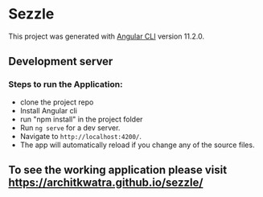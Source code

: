 # Sezzle

This project was generated with [Angular CLI](https://github.com/angular/angular-cli) version 11.2.0.

## Development server

### Steps to run the Application:

  - clone the project repo
  - Install Angular cli
  - run "npm install" in the project folder
  - Run `ng serve` for a dev server. 
  - Navigate to `http://localhost:4200/`. 
  - The app will automatically reload if you change any of the source files.

## To see the working application please visit https://architkwatra.github.io/sezzle/



